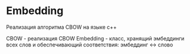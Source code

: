 # Embedding
Реализация алгоритма CBOW на языке c++

CBOW - реализация CBOW
Embedding - класс, хранящий эмбеддинги всех слов и обеспечивающий соответствия: эмбеддинг <-> слово
